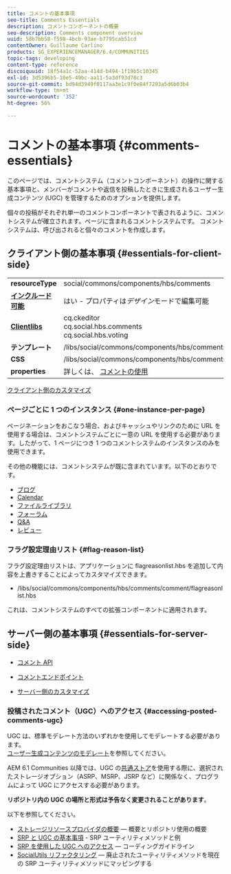 ```yaml
---
title: コメントの基本事項
seo-title: Comments Essentials
description: コメントコンポーネントの概要
seo-description: Comments component overview
uuid: 58b7bb58-f598-4bcb-93ae-b7795cab51cd
contentOwner: Guillaume Carlino
products: SG_EXPERIENCEMANAGER/6.4/COMMUNITIES
topic-tags: developing
content-type: reference
discoiquuid: 18f54a1c-52aa-414d-b494-1f19b5c10345
exl-id: 3d5396b5-10e5-49bc-aa11-5a3df93d70c3
source-git-commit: bd94d3949f0117aa3e1c9f0e84f7293a5d6b03b4
workflow-type: tm+mt
source-wordcount: '352'
ht-degree: 56%

---
```


# コメントの基本事項 {#comments-essentials}

このページでは、コメントシステム（コメントコンポーネント）の操作に関する基本事項と、メンバーがコメントや返信を投稿したときに生成されるユーザー生成コンテンツ (UGC) を管理するためのオプションを提供します。

個々の投稿がそれぞれ単一のコメントコンポーネントで表されるように、コメントシステムが確立されます。ページに含まれるコメントシステムです。 コメントシステムは、呼び出されると個々のコメントを作成します。

## クライアント側の基本事項 {#essentials-for-client-side}

<table> 
 <tbody>
  <tr>
   <td> <strong>resourceType</strong></td> 
   <td> social/commons/components/hbs/comments</td> 
  </tr>
  <tr>
   <td> <a href="scf.md#add-or-include-a-communities-component"><strong>インクルード可能</strong></a></td> 
   <td>はい - プロパティは<i>デザイン</i>モードで編集可能</td> 
  </tr>
  <tr>
   <td> <a href="client-customize.md#clientlibs-for-scf"><strong>Clientlibs</strong></a></td> 
   <td>cq.ckeditor<br /> cq.social.hbs.comments<br /> cq.social.hbs.voting</td> 
  </tr>
  <tr>
   <td> <strong>テンプレート</strong></td> 
   <td> /libs/social/commons/components/hbs/comments/comments.hbs<br /> </td> 
  </tr>
  <tr>
   <td> <strong>CSS</strong></td> 
   <td> /libs/social/commons/components/hbs/comments/clientlibs/commentsystem.css</td> 
  </tr>
  <tr>
   <td><strong> properties</strong></td> 
   <td> 詳しくは、 <a href="comments.md">コメントの使用</a></td> 
  </tr>
 </tbody>
</table>

[クライアント側のカスタマイズ](client-customize.md)

### ページごとに 1 つのインスタンス {#one-instance-per-page}

ページネーションをおこなう場合、およびキャッシュやリンクのために URL を使用する場合は、コメントシステムごとに一意の URL を使用する必要があります。したがって、1 ページにつき 1 つのコメントシステムのインスタンスのみを使用できます。

その他の機能には、コメントシステムが既に含まれています。以下のとおりです。

* [ブログ](blog-developer-basics.md)
* [Calendar](calendar-basics-for-developers.md)
* [ファイルライブラリ](essentials-file-library.md)
* [フォーラム](essentials-forum.md)
* [Q&amp;A](qna-essentials.md)
* [レビュー](reviews-basics.md)

### フラグ設定理由リスト {#flag-reason-list}

フラグ設定理由リストは、アプリケーションに flagreasonlist.hbs を追加して内容を上書きすることによってカスタマイズできます。

* /libs/social/commons/components/hbs/comments/comment/flagreasonlist.hbs

これは、コメントシステムのすべての拡張コンポーネントに適用されます。

## サーバー側の基本事項 {#essentials-for-server-side}

* [コメント API](https://helpx.adobe.com/experience-manager/6-4/sites/developing/using/reference-materials/javadoc/com/adobe/cq/social/commons/comments/api/package-summary.html)

* [コメントエンドポイント](https://helpx.adobe.com/experience-manager/6-4/sites/developing/using/reference-materials/javadoc/com/adobe/cq/social/commons/comments/endpoints/package-summary.html)

* [サーバー側のカスタマイズ](server-customize.md)

### 投稿されたコメント（UGC）へのアクセス {#accessing-posted-comments-ugc}

UGC は、標準モデレート方法のいずれかを使用してモデレートする必要があります。\
[ユーザー生成コンテンツのモデレート](moderate-ugc.md)を参照してください。

AEM 6.1 Communities 以降では、UGC の[共通ストア](working-with-srp.md)を使用する際に、選択されたストレージオプション（ASRP、MSRP、JSRP など）に関係なく、プログラムによって UGC にアクセスする必要があります。

**リポジトリ内の UGC の場所と形式は予告なく変更されることがあります**。

以下を参照してください。

* [ストレージリソースプロバイダの概要](srp.md)  — 概要とリポジトリ使用の概要
* [SRP と UGC の基本事項](srp-and-ugc.md) - SRP ユーティリティメソッドと例
* [SRP を使用した UGC へのアクセス](accessing-ugc-with-srp.md)  — コーディングガイドライン
* [SocialUtils リファクタリング](socialutils.md)  — 廃止されたユーティリティメソッドを現在の SRP ユーティリティメソッドにマッピングする

